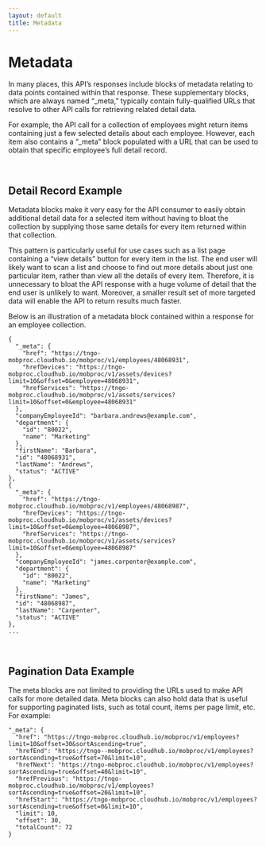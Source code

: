 ```yaml
---
layout: default
title: Metadata
---
```


# Metadata

In many places, this API’s responses include blocks of metadata relating to data points contained within that response. These supplementary blocks, which are always named “_meta,” typically contain fully-qualified URLs that resolve to other API calls for retrieving related detail data.

For example, the API call for a collection of employees might return items containing just a few selected details about each employee. However, each item also contains a “_meta” block populated with a URL that can be used to obtain that specific employee’s full detail record. 

<br />

## Detail Record Example

Metadata blocks make it very easy for the API consumer to easily obtain additional detail data for a selected item without having to bloat the collection by supplying those same details for every item returned within that collection. 

This pattern is particularly useful for use cases such as a list page containing a “view details” button for every item in the list. The end user will likely want to scan a list and choose to find out more details about just one particular item, rather than view all the details of every item. Therefore, it is unnecessary to bloat the API response with a huge volume of detail that the end user is unlikely to want. Moreover, a smaller result set of more targeted data will enable the API to return results much faster.

Below is an illustration of a metadata block contained within a response for an employee collection.

```
{
  "_meta": {
    "href": "https://tngo-mobproc.cloudhub.io/mobproc/v1/employees/48068931",
    "hrefDevices": "https://tngo-mobproc.cloudhub.io/mobproc/v1/assets/devices?limit=10&offset=0&employee=48068931",
    "hrefServices": "https://tngo-mobproc.cloudhub.io/mobproc/v1/assets/services?limit=10&offset=0&employee=48068931"
  },
  "companyEmployeeId": "barbara.andrews@example.com",
  "department": {
    "id": "80022",
    "name": "Marketing"
  },
  "firstName": "Barbara",
  "id": "48068931",
  "lastName": "Andrews",
  "status": "ACTIVE"
},
{
  "_meta": {
    "href": "https://tngo-mobproc.cloudhub.io/mobproc/v1/employees/48068987",
    "hrefDevices": "https://tngo-mobproc.cloudhub.io/mobproc/v1/assets/devices?limit=10&offset=0&employee=48068987",
    "hrefServices": "https://tngo-mobproc.cloudhub.io/mobproc/v1/assets/services?limit=10&offset=0&employee=48068987"
  },
  "companyEmployeeId": "james.carpenter@example.com",
  "department": {
    "id": "80022",
    "name": "Marketing"
  },
  "firstName": "James",
  "id": "48068987",
  "lastName": "Carpenter",
  "status": "ACTIVE"
},
...

```
<br />

## Pagination Data Example

The meta blocks are not limited to providing the URLs used to make API calls for more detailed data. Meta blocks can also hold data that is useful for supporting paginated lists, such as total count, items per page limit, etc. For example:


```
"_meta": {
  "href": "https://tngo-mobproc.cloudhub.io/mobproc/v1/employees?limit=10&offset=30&sortAscending=true",
  "hrefEnd": "https://tngo--mobproc.cloudhub.io/mobproc/v1/employees?sortAscending=true&offset=70&limit=10",
  "hrefNext": "https://tngo-mobproc.cloudhub.io/mobproc/v1/employees?sortAscending=true&offset=40&limit=10",
  "hrefPrevious": "https://tngo-mobproc.cloudhub.io/mobproc/v1/employees?sortAscending=true&offset=20&limit=10",
  "hrefStart": "https://tngo-mobproc.cloudhub.io/mobproc/v1/employees?sortAscending=true&offset=0&limit=10",
  "limit": 10,
  "offset": 30,
  "totalCount": 72
}
```
